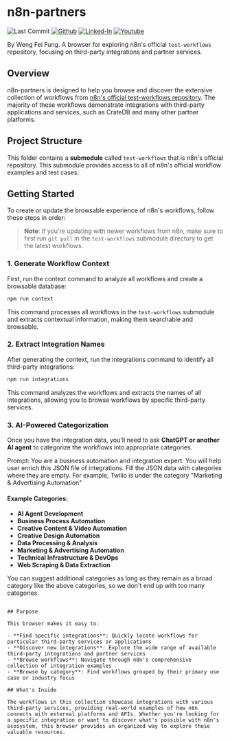 # n8n-partners



![Last Commit](https://img.shields.io/github/last-commit/Siphon880gh/n8n-templates/main)
<a target="_blank" href="https://github.com/Siphon880gh" rel="nofollow"><img src="https://img.shields.io/badge/GitHub--blue?style=social&logo=GitHub" alt="Github" data-canonical-src="https://img.shields.io/badge/GitHub--blue?style=social&logo=GitHub" style="max-width:8.5ch;"></a>
<a target="_blank" href="https://www.linkedin.com/in/weng-fung/" rel="nofollow"><img src="https://img.shields.io/badge/LinkedIn-blue?style=flat&logo=linkedin&labelColor=blue" alt="Linked-In" data-canonical-src="https://img.shields.io/badge/LinkedIn-blue?style=flat&amp;logo=linkedin&amp;labelColor=blue" style="max-width:10ch;"></a>
<a target="_blank" href="https://www.youtube.com/@WayneTeachesCode/" rel="nofollow"><img src="https://img.shields.io/badge/Youtube-red?style=flat&logo=youtube&labelColor=red" alt="Youtube" data-canonical-src="https://img.shields.io/badge/Youtube-red?style=flat&amp;logo=youtube&amp;labelColor=red" style="max-width:10ch;"></a>

By Weng Fei Fung. A browser for exploring n8n's official `test-workflows` repository, focusing on third-party integrations and partner services.

## Overview

n8n-partners is designed to help you browse and discover the extensive collection of workflows from [n8n's official test-workflows repository](https://github.com/n8n-io/test-workflows). The majority of these workflows demonstrate integrations with third-party applications and services, such as CrateDB and many other partner platforms.

## Project Structure

This folder contains a **submodule** called `test-workflows` that is n8n's official repository. This submodule provides access to all of n8n's official workflow examples and test cases.

## Getting Started

To create or update the browsable experience of n8n's workflows, follow these steps in order:

> **Note**: If you're updating with newer workflows from n8n, make sure to first run `git pull` in the `test-workflows` submodule directory to get the latest workflows.

### 1. Generate Workflow Context
First, run the context command to analyze all workflows and create a browsable database:

```bash
npm run context
```

This command processes all workflows in the `test-workflows` submodule and extracts contextual information, making them searchable and browsable.

### 2. Extract Integration Names
After generating the context, run the integrations command to identify all third-party integrations:

```bash
npm run integrations
```

This command analyzes the workflows and extracts the names of all integrations, allowing you to browse workflows by specific third-party services.

### 3. AI-Powered Categorization
Once you have the integration data, you'll need to ask **ChatGPT or another AI agent** to categorize the workflows into appropriate categories. 

Prompt:
You are a business automation and integration expert. You will help user enrich this JSON file of integrations. Fill the JSON data with categories where they are empty. For example, Twilio is under the category "Marketing & Advertising Automation"

#### Example Categories:
- **AI Agent Development**
- **Business Process Automation**
- **Creative Content & Video Automation**
- **Creative Design Automation**
- **Data Processing & Analysis**
- **Marketing & Advertising Automation**
- **Technical Infrastructure & DevOps**
- **Web Scraping & Data Extraction**

You can suggest additional categories as long as they remain as a broad category like the above categories, so we don't end up with too many categories.
```

## Purpose

This browser makes it easy to:

- **Find specific integrations**: Quickly locate workflows for particular third-party services or applications
- **Discover new integrations**: Explore the wide range of available third-party integrations and partner services
- **Browse workflows**: Navigate through n8n's comprehensive collection of integration examples
- **Browse by category**: Find workflows grouped by their primary use case or industry focus

## What's Inside

The workflows in this collection showcase integrations with various third-party services, providing real-world examples of how n8n connects with external platforms and APIs. Whether you're looking for a specific integration or want to discover what's possible with n8n's ecosystem, this browser provides an organized way to explore these valuable resources.
